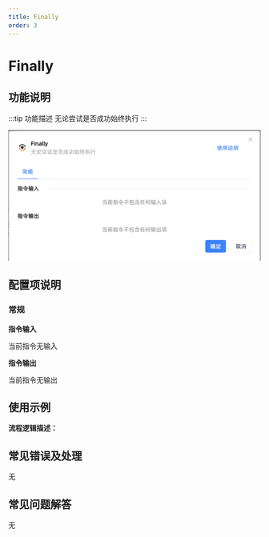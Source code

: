```yaml
---
title: Finally
order: 3
---
```


# Finally

## 功能说明

:::tip 功能描述
无论尝试是否成功始终执行
:::

![Finally](../../../assets/Finally_command.png)

## 配置项说明

### 常规

**指令输入**

当前指令无输入


**指令输出**

当前指令无输出


## 使用示例

**流程逻辑描述：** 

## 常见错误及处理

无

## 常见问题解答

无

